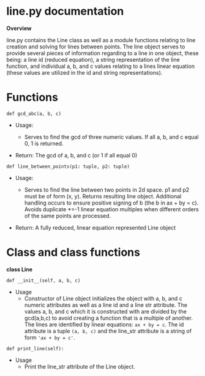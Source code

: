 # line.py documentation

**Overview**

line.py contains the Line class as well as a module functions relating to line creation and solving for lines between 
points. The line object serves to provide several pieces of information regarding to a line in one object, these being:
a line id (reduced equation), a string representation of the line function, and individual a, b, and c values relating
to a lines linear equation (these values are utilized in the id and string representations).

# Functions

`def gcd_abc(a, b, c)`
* Usage:
    * Serves to find the gcd of three numeric values. If all a, b, and c equal 0, 1 is returned.

* Return: The gcd of a, b, and c (or 1 if all equal 0)

`def line_between_points(p1: tuple, p2: tuple)`
* Usage:
    * Serves to find the line between two points in 2d space. p1 and p2 must be of form (x, y). Returns resulting line
    object. Additional handling occurs to ensure positive signing of b (the b in ax + by = c). Avoids duplicate *=-1
    linear equation multiples when different orders of the same points are processed.

* Return: A fully reduced, linear equation represented Line object 

# Class and class functions

**class Line**

`def __init__(self, a, b, c)`
* Usage
    * Constructor of Line object initializes the object with a, b, and c numeric attributes as well as a line id and a 
    line str attribute. The values a, b, and c which it is constructed with are divided by the gcd(a,b,c) to avoid 
    creating a function that is a multiple of another. The lines are identified by linear equations: `ax + by = c`. The 
    id attribute is a tuple `(a, b, c)` and the line_str attribute is a string of form `'ax + by = c'`.
    
`def print_line(self):`
* Usage
    * Print the line_str attribute of the Line object.
    